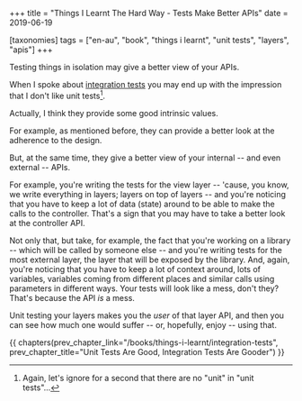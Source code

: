 +++
title = "Things I Learnt The Hard Way - Tests Make Better APIs"
date = 2019-06-19

[taxonomies]
tags = ["en-au", "book", "things i learnt", "unit tests", "layers", "apis"]
+++

Testing things in isolation may give a better view of your APIs.

<!-- more -->

When I spoke about [integration
tests](/books/things-i-learnt/integration-tests) you may end up with the
impression that I don't like unit tests[^1].

Actually, I think they provide some good intrinsic values.

For example, as mentioned before, they can provide a better look at the
adherence to the design.

But, at the same time, they give a better view of your internal -- and even
external -- APIs.

For example, you're writing the tests for the view layer -- 'cause, you know,
we write everything in layers; layers on top of layers -- and you're noticing
that you have to keep a lot of data (state) around to be able to make the
calls to the controller. That's a sign that you may have to take a better look
at the controller API.

Not only that, but take, for example, the fact that you're working on a
library -- which will be called by someone else -- and you're writing tests
for the most external layer, the layer that will be exposed by the library.
And, again, you're noticing that you have to keep a lot of context around,
lots of variables, variables coming from different places and similar calls
using parameters in different ways. Your tests will look like a mess, don't
they? That's because the API _is_ a mess.

Unit testing your layers makes you the _user_ of that layer API, and then you
can see how much one would suffer -- or, hopefully, enjoy -- using that.

[^1]: Again, let's ignore for a second that there are no "unit" in "unit
  tests"...

{{ chapters(prev_chapter_link="/books/things-i-learnt/integration-tests", prev_chapter_title="Unit Tests Are Good, Integration Tests Are Gooder") }}
